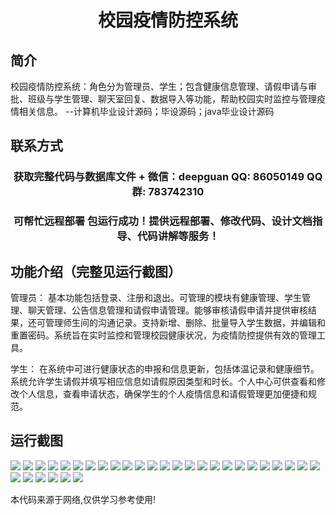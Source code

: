 <p><h1 align="center">校园疫情防控系统</h1></p>

## 简介
校园疫情防控系统：角色分为管理员、学生；包含健康信息管理、请假申请与审批、班级与学生管理、聊天室回复、数据导入等功能，帮助校园实时监控与管理疫情相关信息。    --计算机毕业设计源码；毕设源码；java毕业设计源码


## 联系方式
<p><h3 align="center">获取完整代码与数据库文件 + 微信：deepguan QQ: 86050149 QQ群: 783742310</h3></p>
<p><h3 align="center">可帮忙远程部署 包运行成功！提供远程部署、修改代码、设计文档指导、代码讲解等服务！</h3></p>

## 功能介绍（完整见运行截图）
管理员： 基本功能包括登录、注册和退出。可管理的模块有健康管理、学生管理、聊天管理、公告信息管理和请假申请管理。能够审核请假申请并提供审核结果，还可管理师生间的沟通记录。支持新增、删除、批量导入学生数据，并编辑和重置密码。系统旨在实时监控和管理校园健康状况，为疫情防控提供有效的管理工具。

学生： 在系统中可进行健康状态的申报和信息更新，包括体温记录和健康细节。系统允许学生请假并填写相应信息如请假原因类型和时长。个人中心可供查看和修改个人信息，查看申请状态，确保学生的个人疫情信息和请假管理更加便捷和规范。


## 运行截图
![](img/001.jpg)
![](img/002.jpg)
![](img/003.jpg)
![](img/004.jpg)
![](img/005.jpg)
![](img/006.jpg)
![](img/007.jpg)
![](img/008.jpg)
![](img/009.jpg)
![](img/010.jpg)
![](img/011.jpg)
![](img/012.jpg)
![](img/013.jpg)
![](img/014.jpg)
![](img/015.jpg)
![](img/016.jpg)
![](img/017.jpg)
![](img/018.jpg)
![](img/019.jpg)
![](img/020.jpg)
![](img/021.jpg)
![](img/022.jpg)
![](img/023.jpg)
![](img/024.jpg)
![](img/025.jpg)
![](img/026.jpg)
![](img/027.jpg)
![](img/028.jpg)
![](img/029.jpg)
![](img/030.jpg)
![](img/031.jpg)

<p>本代码来源于网络,仅供学习参考使用!</p>
